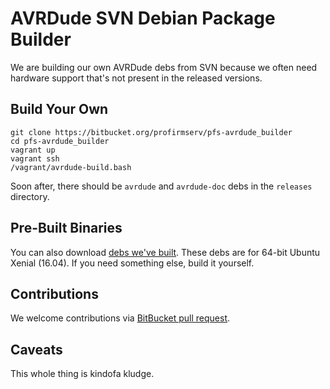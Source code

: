 # AVRDude SVN Debian Package Builder

We are building our own AVRDude debs from SVN because we often need hardware support that's not present in the released versions.

## Build Your Own

```
git clone https://bitbucket.org/profirmserv/pfs-avrdude_builder
cd pfs-avrdude_builder
vagrant up
vagrant ssh
/vagrant/avrdude-build.bash
```

Soon after, there should be `avrdude` and `avrdude-doc` debs in the `releases` directory.

## Pre-Built Binaries

You can also download [debs we've built](https://bitbucket.org/profirmserv/pfs-avrdude_builder/downloads). These debs are for 64-bit Ubuntu Xenial (16.04). If you need something else, build it yourself.

## Contributions

We welcome contributions via [BitBucket pull request](https://bitbucket.org/profirmserv/pfs-avrdude_builder/pull-requests/new).

## Caveats

This whole thing is kindofa kludge.
